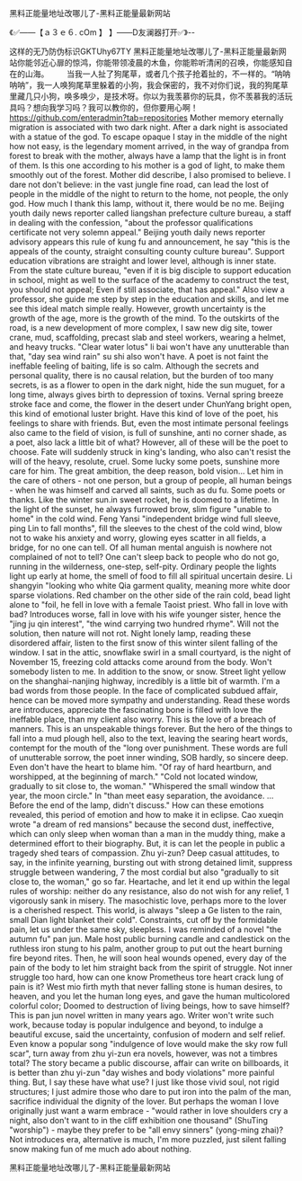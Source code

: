 黑料正能量地址改哪儿了-黑料正能量最新网站

《✅——【ａ３ｅ６. cOm 】 】——D友澜器打开✅》--

这样的无乃防伪标识GKTUhy67TY
黑料正能量地址改哪儿了-黑料正能量最新网站你能邻近心扉的惊鸿，你能带领凌晨的木鱼，你能聆听清闲的召唤，你能感知自在的山海。
　　当我一人扯了狗尾草，或者几个孩子抢着扯的，不一样的。“呐呐呐呐”，我一人唤狗尾草里躲着的小狗，我会保密的，我不对你们说，我的狗尾草里藏几只小狗，唤多唤少，是技术呀。你以为我羡慕你的玩具，你不羡慕我的活玩具吗？想向我学习吗？我可以教你的，但你要用心啊！
https://github.com/enteradmin?tab=repositories
Mother memory eternally migration is associated with two dark night.
After a dark night is associated with a statue of the god.
To escape opaque I stay in the middle of the night how not easy, is the legendary moment arrived, in the way of grandpa from forest to break with the mother, always have a lamp that the light is in front of them.
Is this one according to his mother is a god of light, to make them smoothly out of the forest.
Mother did describe, I also promised to believe.
I dare not don't believe: in the vast jungle fine road, can lead the lost of people in the middle of the night to return to the home, not people, the only god.
How much I thank this lamp, without it, there would be no me.
Beijing youth daily news reporter called liangshan prefecture culture bureau, a staff in dealing with the confession, "about the professor qualifications certificate not very solemn appeal."
Beijing youth daily news reporter advisory appears this rule of kung fu and announcement, he say "this is the appeals of the county, straight consulting county culture bureau".
Support education vibrations are straight and lower level, although is inner state.
From the state culture bureau, "even if it is big disciple to support education in school, might as well to the surface of the academy to construct the test, you should not appeal;
Even if still associate, that has appeal."
Also view a professor, she guide me step by step in the education and skills, and let me see this ideal match simple really.
However, growth uncertainty is the growth of the age, more is the growth of the mind.
To the outskirts of the road, is a new development of more complex, I saw new dig site, tower crane, mud, scaffolding, precast slab and steel workers, wearing a helmet, and heavy trucks.
"Clear water lotus" li bai won't have any unutterable than that, "day sea wind rain" su shi also won't have.
A poet is not faint the ineffable feeling of baiting, life is so calm.
Although the secrets and personal quality, there is no causal relation, but the burden of too many secrets, is as a flower to open in the dark night, hide the sun muguet, for a long time, always gives birth to depression of toxins.
Vernal spring breeze stroke face and come, the flower in the desert under ChunYang bright open, this kind of emotional luster bright.
Have this kind of love of the poet, his feelings to share with friends.
But, even the most intimate personal feelings also came to the field of vision, is full of sunshine, anti no corner shade, as a poet, also lack a little bit of what?
However, all of these will be the poet to choose.
Fate will suddenly struck in king's landing, who also can't resist the will of the heavy, resolute, cruel.
Some lucky some poets, sunshine more care for him.
The great ambition, the deep reason, bold vision...
Let him in the care of others - not one person, but a group of people, all human beings - when he was himself and carved all saints, such as du fu.
Some poets or thanks.
Like the winter sun.in sweet rocket, he is doomed to a lifetime.
In the light of the sunset, he always furrowed brow, slim figure "unable to home" in the cold wind.
Feng Yansi "independent bridge wind full sleeve, ping Lin to fall months", fill the sleeves to the chest of the cold wind, blow not to wake his anxiety and worry, glowing eyes scatter in all fields, a bridge, for no one can tell.
Of all human mental anguish is nowhere not complained of not to tell?
One can't sleep back to people who do not go, running in the wilderness, one-step, self-pity.
Ordinary people the lights light up early at home, the smell of food to fill all spiritual uncertain desire.
Li shangyin "looking who white Qia garment quality, meaning more white door sparse violations.
Red chamber on the other side of the rain cold, bead light alone to "foil, he fell in love with a female Taoist priest.
Who fall in love with bad?
Introduces worse, fall in love with his wife younger sister, hence the "jing ju qin interest", "the wind carrying two hundred rhyme".
Will not the solution, then nature will not rot.
Night lonely lamp, reading these disordered affair, listen to the first snow of this winter silent falling of the window.
I sat in the attic, snowflake swirl in a small courtyard, is the night of November 15, freezing cold attacks come around from the body.
Won't somebody listen to me.
In addition to the snow, or snow.
Street light yellow on the shanghai-nanjing highway, incredibly is a little bit of warmth.
I'm a bad words from those people.
In the face of complicated subdued affair, hence can be moved more sympathy and understanding.
Read these words are introduces, appreciate the fascinating bone is filled with love the ineffable place, than my client also worry.
This is the love of a breach of manners.
This is an unspeakable things forever.
But the hero of the things to fall into a mud plough hell, also to the text, leaving the searing heart words, contempt for the mouth of the "long over punishment.
These words are full of unutterable sorrow, the poet inner winding, SOB hardly, so sincere deep.
Even don't have the heart to blame him.
"Of ray of hard heartburn, and worshipped, at the beginning of march."
"Cold not located window, gradually to sit close to, the woman."
"Whispered the small window that year, the moon circle."
In "than meet easy separation, the avoidance.
...
Before the end of the lamp, didn't discuss."
How can these emotions revealed, this period of emotion and how to make it in eclipse.
Cao xueqin wrote "a dream of red mansions" because the second dust, ineffective, which can only sleep when woman than a man in the muddy thing, make a determined effort to their biography.
But, it is can let the people in public a tragedy shed tears of compassion.
Zhu yi-zun?
Deep casual attitudes, to say, in the infinite yearning, bursting out with strong detained limit, suppress struggle between wandering, 7 the most cordial but also "gradually to sit close to, the woman," go so far.
Heartache, and let it end up within the legal rules of worship: neither do any resistance, also do not wish for any relief, 1 vigorously sank in misery.
The masochistic love, perhaps more to the lover is a cherished respect.
This world, is always "sleep a Ge listen to the rain, small Dian light blanket their cold".
Constraints, cut off by the formidable pain, let us under the same sky, sleepless.
I was reminded of a novel "the autumn fu" pan jun.
Male host public burning candle and candlestick on the ruthless iron stung to his palm, another group to put out the heart burning fire beyond rites.
Then, he will soon heal wounds opened, every day of the pain of the body to let him straight back from the spirit of struggle.
Not inner struggle too hard, how can one know Prometheus tore heart crack lung of pain is it?
West mio firth myth that never falling stone is human desires, to heaven, and you let the human long eyes, and gave the human multicolored colorful color;
Doomed to destruction of living beings, how to save himself?
This is pan jun novel written in many years ago.
Writer won't write such work, because today is popular indulgence and beyond, to indulge a beautiful excuse, said the uncertainty, confusion of modern and self relief.
Even know a popular song "indulgence of love would make the sky row full scar", turn away from zhu yi-zun era novels, however, was not a timbres total?
The story became a public discourse, affair can write on billboards, it is better than zhu yi-zun "day wishes and body violations" more painful thing.
But, I say these have what use?
I just like those vivid soul, not rigid structures;
I just admire those who dare to put iron into the palm of the man, sacrifice individual the dignity of the lover.
But perhaps the woman I love originally just want a warm embrace - "would rather in love shoulders cry a night, also don't want to in the cliff exhibition one thousand" (ShuTing "worship") - maybe they prefer to be "all envy sinners" (yong-ming zhai)?
Not introduces era, alternative is much, I'm more puzzled, just silent falling snow making fun of me much ado about nothing.




黑料正能量地址改哪儿了-黑料正能量最新网站
